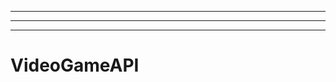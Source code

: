 -----------------------------------------------------------------------------
----------------------------------------------------------------------------------------------------
-------------------------------------------------------
# VideoGameAPI

